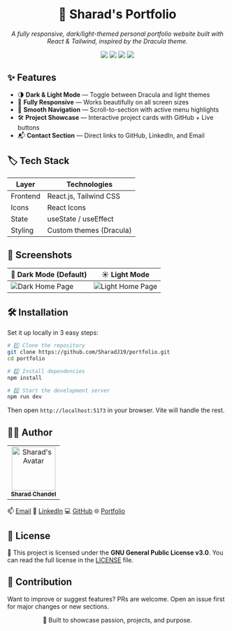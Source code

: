 <h1 align="center">🚀 Sharad's Portfolio</h1>

<p align="center">
  <i>A fully responsive, dark/light-themed personal portfolio website built with React & Tailwind, inspired by the Dracula theme.</i>
</p>

<p align="center">
  <img src="https://img.shields.io/badge/Built%20With-React-blue" />
  <img src="https://img.shields.io/badge/Styled%20With-TailwindCSS-38bdf8" />
  <img src="https://img.shields.io/badge/Theme-Dracula%20%7C%20Light-darkviolet" />
  <img src="https://img.shields.io/badge/Responsive-Mobile%20First-green" />
</p>

## ✨ Features

- 🌗 **Dark & Light Mode** — Toggle between Dracula and light themes
- 📱 **Fully Responsive** — Works beautifully on all screen sizes
- 🚀 **Smooth Navigation** — Scroll-to-section with active menu highlights
- 🛠️ **Project Showcase** — Interactive project cards with GitHub + Live buttons
- 📬 **Contact Section** — Direct links to GitHub, LinkedIn, and Email

## 🏷️ Tech Stack

| Layer    | Technologies            |
| -------- | ----------------------- |
| Frontend | React.js, Tailwind CSS  |
| Icons    | React Icons             |
| State    | useState / useEffect    |
| Styling  | Custom themes (Dracula) |

## 📸 Screenshots

| 🌙 Dark Mode (Default)                                                                             | ☀️ Light Mode                                                                                       |
| -------------------------------------------------------------------------------------------------- | --------------------------------------------------------------------------------------------------- |
| ![Dark Home Page](https://github.com/user-attachments/assets/dd61b432-79b8-4969-9be8-f28068adfdb1) | ![Light Home Page](https://github.com/user-attachments/assets/5ff5fb3d-e49f-45f7-bbed-392b4fd427e3) |

## 🛠️ Installation

Set it up locally in 3 easy steps:

```bash
# 1️⃣ Clone the repository
git clone https://github.com/SharadJ19/portfolio.git
cd portfolio

# 2️⃣ Install dependencies
npm install

# 3️⃣ Start the development server
npm run dev
```

Then open `http://localhost:5173` in your browser.
Vite will handle the rest.

## 👨‍💻 Author

<table>
<tr>
  <td align="center">
    <a href="https://sharad.is-a.dev/">
      <img src="https://avatars.githubusercontent.com/u/85397332?v=4" width="100px;" alt="Sharad's Avatar"/>
      <br />
      <sub><b>Sharad Chandel</b></sub>
    </a>
  </td>
</tr>
</table>

📫 [Email](mailto:sharadchandel2005@gmail.com)
🔗 [LinkedIn](https://www.linkedin.com/in/sharadchandel2005/)
💻 [GitHub](https://github.com/SharadJ19)
🌐 [Portfolio](https://sharad.is-a.dev/)

## 📝 License

🧾 This project is licensed under the **GNU General Public License v3.0**.
You can read the full license in the [LICENSE](./LICENSE) file.

## 🤝 Contribution

Want to improve or suggest features? PRs are welcome.
Open an issue first for major changes or new sections.

<p align="center">
  💼 Built to showcase passion, projects, and purpose.
</p>
